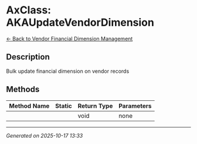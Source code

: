 # AxClass: AKAUpdateVendorDimension

[← Back to Vendor Financial Dimension Management](../README.md)

## Description

<summary> Bulk update financial dimension on vendor records </summary>

## Methods

| Method Name | Static | Return Type | Parameters |
|-------------|--------|-------------|------------|
|  |  | void | none |

---

*Generated on 2025-10-17 13:33*
